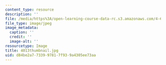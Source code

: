 ```yaml
---
content_type: resource
description: ''
file: /media/https%3A/open-learning-course-data-rc.s3.amazonaws.com/4-614-religious-architecture-and-islamic-cultures-fall-2002/d84be2a7733997817f939a4305ee73aa_4013thumbnail.jpg
file_type: image/jpeg
image_metadata:
  caption: ''
  credit: ''
  image-alt: ''
resourcetype: Image
title: 4013thumbnail.jpg
uid: d84be2a7-7339-9781-7f93-9a4305ee73aa
---
```

